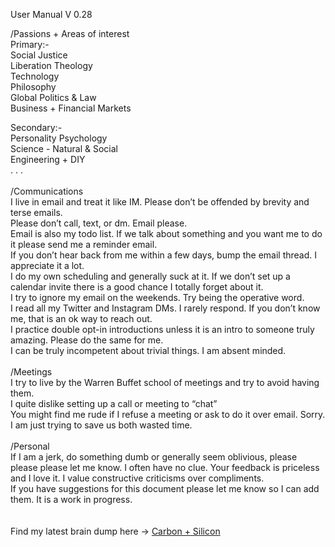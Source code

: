 User Manual V 0.28


/Passions + Areas of interest<br>
Primary:-<br>
Social Justice<br>
Liberation Theology<br>
Technology<br>
Philosophy<br>
Global Politics & Law<br>
Business + Financial Markets<br>

Secondary:-<br>
Personality Psychology<br>
Science - Natural & Social<br>
Engineering + DIY<br>
. . . <br>
<br>
/Communications<br>
I live in email and treat it like IM.  Please don’t be offended by brevity and terse emails.<br>
Please don’t call, text, or dm.  Email please.<br>
Email is also my todo list. If we talk about something and you want me to do it please send me a reminder email.<br>
If you don’t hear back from me within a few days, bump the email thread.  I appreciate it a lot.<br>
I do my own scheduling and generally suck at it.  If we don’t set up a calendar invite there is a good chance I totally forget about it.<br>
I try to ignore my email on the weekends. Try being the operative word.<br>
I read all my Twitter and Instagram DMs. I rarely respond. If you don’t know me, that is an ok way to reach out.<br>
I practice double opt-in introductions unless it is an intro to someone truly amazing. Please do the same for me.<br>
I can be truly incompetent about trivial things. I am absent minded.<br>
<br>
/Meetings<br>
I try to live by the Warren Buffet school of meetings and try to avoid having them.<br>
I quite dislike setting up a call or meeting to “chat”<br>
You might find me rude if I refuse a meeting or ask to do it over email. Sorry. I am just trying to save us both wasted time.<br>
<br>
/Personal<br>
If I am a jerk, do something dumb or generally seem oblivious, please please please let me know. I often have no clue. Your feedback is priceless and I love it. I value constructive criticisms over compliments.<br>
If you have suggestions for this document please let me know so I can add them. It is a work in progress.<br>
<br>        
Find my latest brain dump here -> <a href="https://www.peterstanly.com/blog" target="_blank">Carbon + Silicon</a><br>

